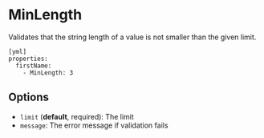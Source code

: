 MinLength
=========

Validates that the string length of a value is not smaller than the given limit.

    [yml]
    properties:
      firstName:
        - MinLength: 3

Options
-------

  * `limit` (**default**, required): The limit
  * `message`: The error message if validation fails